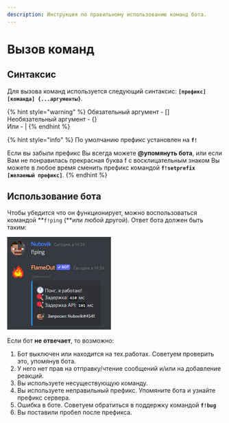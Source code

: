 ```yaml
---
description: Инструкция по правильному использованию команд бота.
---
```

# Вызов команд

## Синтаксис

Для вызова команд используется следующий синтаксис: **`[префикс][команда] {...аргументы}`**.

{% hint style="warning" %}
Обязательный аргумент - \[]\
Необязательный аргумент - {}\
Или - | 
{% endhint %}

{% hint style="info" %}
 По умолчанию префикс установлен на **`f!`**

Если вы забыли префикс Вы всегда можете **@упомянуть бота**, или если Вам не понравилась прекрасная буква f с восклицательным знаком Вы можете в любое время сменить префикс командой **`f!setprefix [желаемый префикс]`**.
{% endhint %}

## Использование бота

Чтобы убедится что он функционирует, можно воспользоваться командой **`f!ping` (**или любой другой). Ответ бота должен быть таким: 

![](<../.gitbook/assets/image (179).png>)

Если бот **не отвечает**, то возможно:

1. Бот выключен или находится на тех.работах. Советуем проверить это, упомянув бота.
2. У него нет прав на отправку/чтение сообщений и/или на добавление реакций.
3. Вы используете несуществующую команду.
4. Вы используете неправильный префикс. Упомяните бота и узнайте префикс сервера.
5. Ошибка в боте. Советуем обратиться в поддержку командой **`f!bug`**
6. Вы поставили пробел после префикса.
